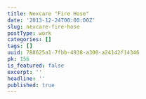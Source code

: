 ```yaml
---
title: Nexcare "Fire Hose"
date: '2013-12-24T00:00:00Z'
slug: nexcare-fire-hose
postType: work
categories: []
tags: []
uuid: 788625a1-7fbb-4938-a300-a24142f14346
pk: 156
is_featured: false
excerpt: ''
headline: ''
published: true
---
```


